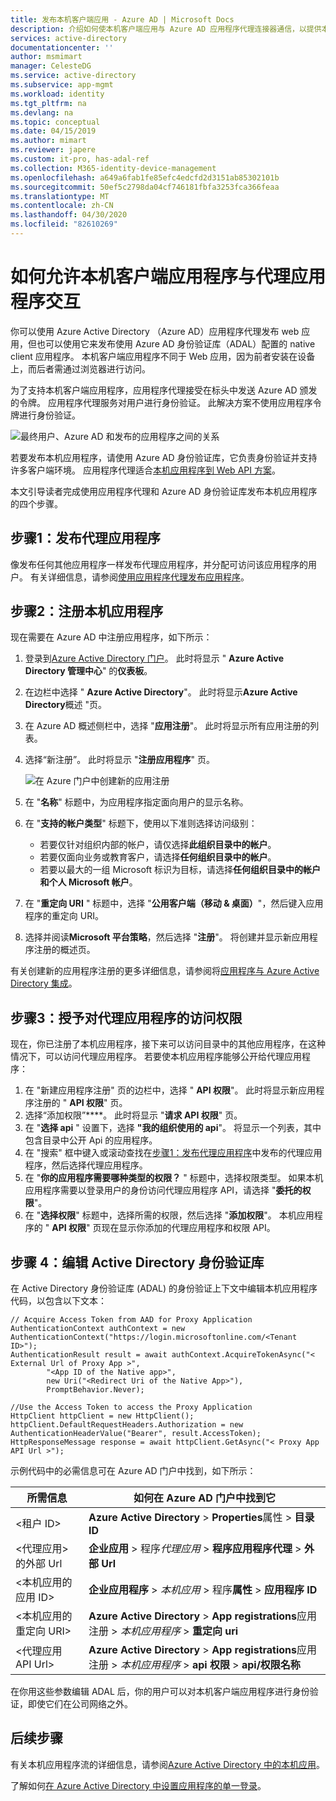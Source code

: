 ```yaml
---
title: 发布本机客户端应用 - Azure AD | Microsoft Docs
description: 介绍如何使本机客户端应用与 Azure AD 应用程序代理连接器通信，以提供本地应用的安全远程访问。
services: active-directory
documentationcenter: ''
author: msmimart
manager: CelesteDG
ms.service: active-directory
ms.subservice: app-mgmt
ms.workload: identity
ms.tgt_pltfrm: na
ms.devlang: na
ms.topic: conceptual
ms.date: 04/15/2019
ms.author: mimart
ms.reviewer: japere
ms.custom: it-pro, has-adal-ref
ms.collection: M365-identity-device-management
ms.openlocfilehash: a649a6fab1fe85efc4edcfd2d3151ab85302101b
ms.sourcegitcommit: 50ef5c2798da04cf746181fbfa3253fca366feaa
ms.translationtype: MT
ms.contentlocale: zh-CN
ms.lasthandoff: 04/30/2020
ms.locfileid: "82610269"
---
```

# <a name="how-to-enable-native-client-applications-to-interact-with-proxy-applications"></a>如何允许本机客户端应用程序与代理应用程序交互

你可以使用 Azure Active Directory （Azure AD）应用程序代理发布 web 应用，但也可以使用它来发布使用 Azure AD 身份验证库（ADAL）配置的 native client 应用程序。 本机客户端应用程序不同于 Web 应用，因为前者安装在设备上，而后者需通过浏览器进行访问。

为了支持本机客户端应用程序，应用程序代理接受在标头中发送 Azure AD 颁发的令牌。 应用程序代理服务对用户进行身份验证。 此解决方案不使用应用程序令牌进行身份验证。

![最终用户、Azure AD 和发布的应用程序之间的关系](./media/application-proxy-configure-native-client-application/richclientflow.png)

若要发布本机应用程序，请使用 Azure AD 身份验证库，它负责身份验证并支持许多客户端环境。 应用程序代理适合[本机应用程序到 Web API 方案](../azuread-dev/native-app.md)。

本文引导读者完成使用应用程序代理和 Azure AD 身份验证库发布本机应用程序的四个步骤。

## <a name="step-1-publish-your-proxy-application"></a>步骤1：发布代理应用程序

像发布任何其他应用程序一样发布代理应用程序，并分配可访问该应用程序的用户。 有关详细信息，请参阅[使用应用程序代理发布应用程序](application-proxy-add-on-premises-application.md)。

## <a name="step-2-register-your-native-application"></a>步骤2：注册本机应用程序

现在需要在 Azure AD 中注册应用程序，如下所示：

1. 登录到[Azure Active Directory 门户](https://aad.portal.azure.com/)。 此时将显示 " **Azure Active Directory 管理中心**" 的**仪表板**。
1. 在边栏中选择 " **Azure Active Directory**"。 此时将显示**Azure Active Directory**概述 "页。
1. 在 Azure AD 概述侧栏中，选择 "**应用注册**"。 此时将显示所有应用注册的列表。
1. 选择“新注册”。  此时将显示 "**注册应用程序**" 页。

   ![在 Azure 门户中创建新的应用注册](./media/application-proxy-configure-native-client-application/create.png)

1. 在 "**名称**" 标题中，为应用程序指定面向用户的显示名称。
1. 在 "**支持的帐户类型**" 标题下，使用以下准则选择访问级别：

   - 若要仅针对组织内部的帐户，请仅选择**此组织目录中的帐户**。
   - 若要仅面向业务或教育客户，请选择**任何组织目录中的帐户**。
   - 若要以最大的一组 Microsoft 标识为目标，请选择**任何组织目录中的帐户和个人 Microsoft 帐户**。

1. 在 "**重定向 URI** " 标题中，选择 "**公用客户端（移动 & 桌面）**"，然后键入应用程序的重定向 URI。
1. 选择并阅读**Microsoft 平台策略**，然后选择 "**注册**"。 将创建并显示新应用程序注册的概述页。

有关创建新的应用程序注册的更多详细信息，请参阅将[应用程序与 Azure Active Directory 集成](../develop/quickstart-register-app.md)。

## <a name="step-3-grant-access-to-your-proxy-application"></a>步骤3：授予对代理应用程序的访问权限

现在，你已注册了本机应用程序，接下来可以访问目录中的其他应用程序，在这种情况下，可以访问代理应用程序。 若要使本机应用程序能够公开给代理应用程序：

1. 在 "新建应用程序注册" 页的边栏中，选择 " **API 权限**"。 此时将显示新应用程序注册的 " **API 权限**" 页。
1. 选择“添加权限”****。 此时将显示 "**请求 API 权限**" 页。
1. 在 "**选择 api** " 设置下，选择 **"我的组织使用的 api**"。 将显示一个列表，其中包含目录中公开 Api 的应用程序。
1. 在 "搜索" 框中键入或滚动查找在[步骤1：发布代理应用程序](#step-1-publish-your-proxy-application)中发布的代理应用程序，然后选择代理应用程序。
1. 在 "**你的应用程序需要哪种类型的权限？** " 标题中，选择权限类型。 如果本机应用程序需要以登录用户的身份访问代理应用程序 API，请选择 "**委托的权限**"。
1. 在 "**选择权限**" 标题中，选择所需的权限，然后选择 "**添加权限**"。 本机应用程序的 " **API 权限**" 页现在显示你添加的代理应用程序和权限 API。

## <a name="step-4-edit-the-active-directory-authentication-library"></a>步骤 4：编辑 Active Directory 身份验证库

在 Active Directory 身份验证库 (ADAL) 的身份验证上下文中编辑本机应用程序代码，以包含以下文本：

```
// Acquire Access Token from AAD for Proxy Application
AuthenticationContext authContext = new AuthenticationContext("https://login.microsoftonline.com/<Tenant ID>");
AuthenticationResult result = await authContext.AcquireTokenAsync("< External Url of Proxy App >",
        "<App ID of the Native app>",
        new Uri("<Redirect Uri of the Native App>"),
        PromptBehavior.Never);

//Use the Access Token to access the Proxy Application
HttpClient httpClient = new HttpClient();
httpClient.DefaultRequestHeaders.Authorization = new AuthenticationHeaderValue("Bearer", result.AccessToken);
HttpResponseMessage response = await httpClient.GetAsync("< Proxy App API Url >");
```

示例代码中的必需信息可在 Azure AD 门户中找到，如下所示：

| 所需信息 | 如何在 Azure AD 门户中找到它 |
| --- | --- |
| \<租户 ID> | **Azure Active Directory** > **Properties**属性 > **目录 ID** |
| \<代理应用> 的外部 Url | **企业应用** > 程序*代理应用* > **程序应用程序代理** > **外部 Url** |
| \<本机应用的应用 ID> | **企业应用程序** > *本机应用* > 程序**属性** > **应用程序 ID** |
| \<本机应用的重定向 URI> | **Azure Active Directory** > **App registrations**应用注册 > *本机应用程序* > **重定向 uri** |
| \<代理应用 API Url> | **Azure Active Directory** > **App registrations**应用注册 > *本机应用程序* > **api 权限** > **api/权限名称** |

在你用这些参数编辑 ADAL 后，你的用户可以对本机客户端应用程序进行身份验证，即使它们在公司网络之外。

## <a name="next-steps"></a>后续步骤

有关本机应用程序流的详细信息，请参阅[Azure Active Directory 中的本机应用](../azuread-dev/native-app.md)。

了解如何[在 Azure Active Directory 中设置应用程序的单一登录](what-is-single-sign-on.md#choosing-a-single-sign-on-method)。
